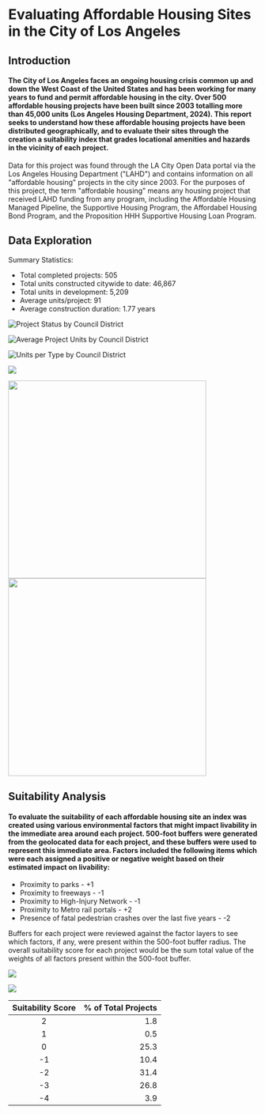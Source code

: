 # Evaluating Affordable Housing Sites in the City of Los Angeles
## Introduction
#### The City of Los Angeles faces an ongoing housing crisis common up and down the West Coast of the United States and has been working for many years to fund and permit affordable housing in the city. Over 500 affordable housing projects have been built since 2003 totalling more than 45,000 units (Los Angeles Housing Department, 2024). This report seeks to understand how these affordable housing projects have been distributed geographically, and to evaluate their sites through the creation a suitability index that grades locational amenities and hazards in the vicinity of each project. 

Data for this project was found through the LA City Open Data portal via the Los Angeles Housing Department ("LAHD") and contains information on all "affordable housing" projects in the city since 2003. For the purposes of this project, the term "affordable housing" means any housing project that received LAHD funding from any program, including the Affordable Housing Managed Pipeline, the Supportive Housing Program, the Affordabel Housing Bond Program, and the Proposition HHH Supportive Housing Loan Program.

## Data Exploration
Summary Statistics:
* Total completed projects: 505
* Total units constructed citywide to date: 46,867
* Total units in development: 5,209
* Average units/project: 91
* Average construction duration: 1.77 years

![Project Status by Council District](docs/assets/status_by_cd_white.png)

![Average Project Units by Council District](docs/assets/units_per_proj.png)

![Units per Type by Council District](docs/assets/units_per_cd_by_type.png)

![](docs/assets/distribution_map_2.png)

<p float="left">
  <img src="docs/assets/count_per_cd_map.png" width="400" /> 
  <img src="docs/assets/units_per_cd_map.png" width="400" />
</p>

## Suitability Analysis
#### To evaluate the suitability of each affordable housing site an index was created using various environmental factors that might impact livability in the immediate area around each project. 500-foot buffers were generated from the geolocated data for each project, and these buffers were used to represent this immediate area. Factors included the following items which were each assigned a positive or negative weight based on their estimated impact on livability:
* Proximity to parks - +1
* Proximity to freeways - -1
* Proximity to High-Injury Network - -1
* Proximity to Metro rail portals - +2
* Presence of fatal pedestrian crashes over the last five years - -2

Buffers for each project were reviewed against the factor layers to see which factors, if any, were present within the 500-foot buffer radius. The overall suitability score for each project would be the sum total value of the weights of all factors present within the 500-foot buffer. 

![](docs/assets/suitability_factors_map.png)

![](docs/assets/suit_map.png)

| Suitability Score | % of Total Projects |
| :---------------: | ------------------: |
| 2                 | 1.8                 |
| 1                 | 0.5                 |
| 0                 | 25.3                |
| -1                | 10.4                |
| -2                | 31.4                | 
| -3                | 26.8                |
| -4                | 3.9                 |
